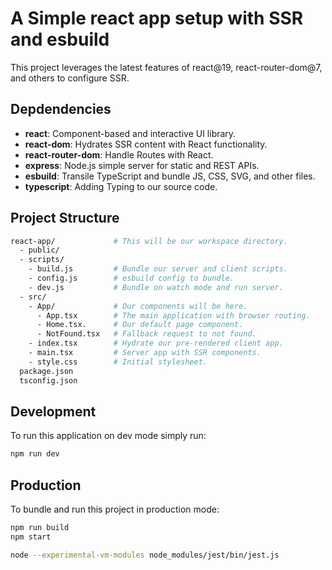 # A Simple react app setup with SSR and esbuild

This project leverages the latest features of react@19, react-router-dom@7, and others to configure SSR.

## Depdendencies
- **react**: Component-based and interactive UI library.
- **react-dom**: Hydrates SSR content with React functionality.
- **react-router-dom**: Handle Routes with React.
- **express**: Node.js simple server for static and REST APIs.
- **esbuild**: Transile TypeScript and bundle JS, CSS, SVG, and other files.
- **typescript**: Adding Typing to our source code.

## Project Structure

```bash
react-app/             # This will be our workspace directory.
  - public/            
  - scripts/           
    - build.js         # Bundle our server and client scripts.
    - config.js        # esbuild config to bundle.
    - dev.js           # Bundle on watch mode and run server.
  - src/
    - App/             # Our components will be here.
      - App.tsx        # The main application with browser routing.
      - Home.tsx.      # Our default page component.
      - NotFound.tsx   # Fallback request to not found.
    - index.tsx        # Hydrate our pre-rendered client app.
    - main.tsx         # Server app with SSR components.
    - style.css        # Initial stylesheet.   
  package.json
  tsconfig.json
```

## Development

To run this application on dev mode simply run:

```bash
npm run dev
```


## Production

To bundle and run this project in production mode:

```bash
npm run build
npm start
```


```bash
node --experimental-vm-modules node_modules/jest/bin/jest.js
```